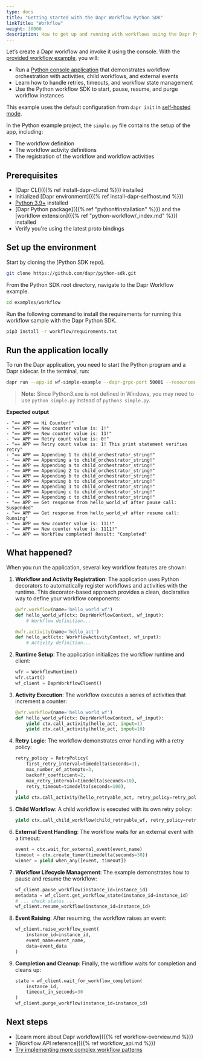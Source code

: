 ```yaml
---
type: docs
title: "Getting started with the Dapr Workflow Python SDK"
linkTitle: "Workflow"
weight: 30000
description: How to get up and running with workflows using the Dapr Python SDK
---
```


Let’s create a Dapr workflow and invoke it using the console. With the [provided workflow example](https://github.com/dapr/python-sdk/tree/main/examples/workflow/simple.py), you will:

- Run a [Python console application](https://github.com/dapr/python-sdk/blob/main/examples/workflow/simple.py) that demonstrates workflow orchestration with activities, child workflows, and external events
- Learn how to handle retries, timeouts, and workflow state management
- Use the Python workflow SDK to start, pause, resume, and purge workflow instances

This example uses the default configuration from `dapr init` in [self-hosted mode](https://github.com/dapr/cli#install-dapr-on-your-local-machine-self-hosted).

In the Python example project, the `simple.py` file contains the setup of the app, including:
- The workflow definition 
- The workflow activity definitions
- The registration of the workflow and workflow activities 

## Prerequisites
- [Dapr CLI]({{% ref install-dapr-cli.md %}}) installed
- Initialized [Dapr environment]({{% ref install-dapr-selfhost.md %}})
- [Python 3.9+](https://www.python.org/downloads/) installed
- [Dapr Python package]({{% ref "python#installation" %}}) and the [workflow extension]({{% ref "python-workflow/_index.md" %}}) installed
- Verify you're using the latest proto bindings

## Set up the environment

Start by cloning the [Python SDK repo].

```bash
git clone https://github.com/dapr/python-sdk.git
```

From the Python SDK root directory, navigate to the Dapr Workflow example.

```bash
cd examples/workflow
```

Run the following command to install the requirements for running this workflow sample with the Dapr Python SDK.

```bash
pip3 install -r workflow/requirements.txt
```

## Run the application locally

To run the Dapr application, you need to start the Python program and a Dapr sidecar. In the terminal, run:

```bash
dapr run --app-id wf-simple-example --dapr-grpc-port 50001 --resources-path components -- python3 simple.py
```

> **Note:** Since Python3.exe is not defined in Windows, you may need to use `python simple.py` instead of `python3 simple.py`.


**Expected output**

```
- "== APP == Hi Counter!"
- "== APP == New counter value is: 1!"
- "== APP == New counter value is: 11!"
- "== APP == Retry count value is: 0!"
- "== APP == Retry count value is: 1! This print statement verifies retry"
- "== APP == Appending 1 to child_orchestrator_string!"
- "== APP == Appending a to child_orchestrator_string!"
- "== APP == Appending a to child_orchestrator_string!"
- "== APP == Appending 2 to child_orchestrator_string!"
- "== APP == Appending b to child_orchestrator_string!"
- "== APP == Appending b to child_orchestrator_string!"
- "== APP == Appending 3 to child_orchestrator_string!"
- "== APP == Appending c to child_orchestrator_string!"
- "== APP == Appending c to child_orchestrator_string!"
- "== APP == Get response from hello_world_wf after pause call: Suspended"
- "== APP == Get response from hello_world_wf after resume call: Running"
- "== APP == New counter value is: 111!"
- "== APP == New counter value is: 1111!"
- "== APP == Workflow completed! Result: "Completed"
```

## What happened?

When you run the application, several key workflow features are shown:

1. **Workflow and Activity Registration**: The application uses Python decorators to automatically register workflows and activities with the runtime. This decorator-based approach provides a clean, declarative way to define your workflow components:
   ```python
   @wfr.workflow(name='hello_world_wf')
   def hello_world_wf(ctx: DaprWorkflowContext, wf_input):
       # Workflow definition...

   @wfr.activity(name='hello_act')
   def hello_act(ctx: WorkflowActivityContext, wf_input):
       # Activity definition...
   ```

2. **Runtime Setup**: The application initializes the workflow runtime and client:
   ```python
   wfr = WorkflowRuntime()
   wfr.start()
   wf_client = DaprWorkflowClient()
   ```

2. **Activity Execution**: The workflow executes a series of activities that increment a counter:
   ```python
   @wfr.workflow(name='hello_world_wf')
   def hello_world_wf(ctx: DaprWorkflowContext, wf_input):
       yield ctx.call_activity(hello_act, input=1)
       yield ctx.call_activity(hello_act, input=10)
   ```

3. **Retry Logic**: The workflow demonstrates error handling with a retry policy:
   ```python
   retry_policy = RetryPolicy(
       first_retry_interval=timedelta(seconds=1),
       max_number_of_attempts=3,
       backoff_coefficient=2,
       max_retry_interval=timedelta(seconds=10),
       retry_timeout=timedelta(seconds=100),
   )
   yield ctx.call_activity(hello_retryable_act, retry_policy=retry_policy)
   ```

4. **Child Workflow**: A child workflow is executed with its own retry policy:
   ```python
   yield ctx.call_child_workflow(child_retryable_wf, retry_policy=retry_policy)
   ```

5. **External Event Handling**: The workflow waits for an external event with a timeout:
   ```python
   event = ctx.wait_for_external_event(event_name)
   timeout = ctx.create_timer(timedelta(seconds=30))
   winner = yield when_any([event, timeout])
   ```

6. **Workflow Lifecycle Management**: The example demonstrates how to pause and resume the workflow:
   ```python
   wf_client.pause_workflow(instance_id=instance_id)
   metadata = wf_client.get_workflow_state(instance_id=instance_id)
   # ... check status ...
   wf_client.resume_workflow(instance_id=instance_id)
   ```

7. **Event Raising**: After resuming, the workflow raises an event:
   ```python
   wf_client.raise_workflow_event(
       instance_id=instance_id,
       event_name=event_name,
       data=event_data
   )
   ```

8. **Completion and Cleanup**: Finally, the workflow waits for completion and cleans up:
   ```python
   state = wf_client.wait_for_workflow_completion(
       instance_id,
       timeout_in_seconds=30
   )
   wf_client.purge_workflow(instance_id=instance_id)
   ```
## Next steps
- [Learn more about Dapr workflow]({{% ref workflow-overview.md %}})
- [Workflow API reference]({{% ref workflow_api.md %}})
- [Try implementing more complex workflow patterns](https://github.com/dapr/python-sdk/tree/main/examples/workflow)
